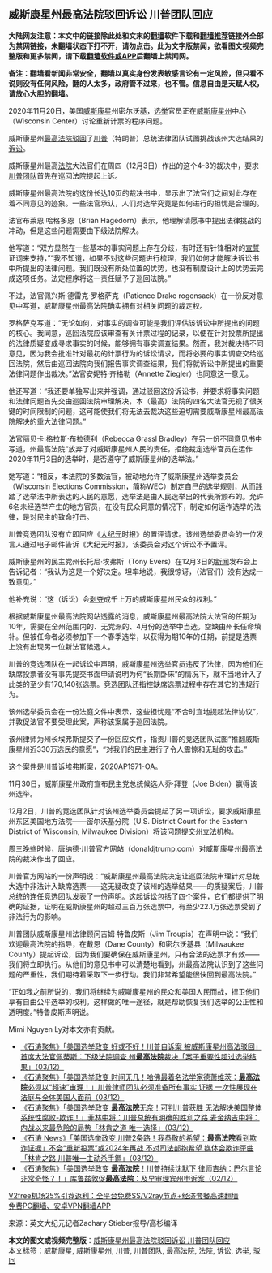  <h2>威斯康星州最高法院驳回诉讼 川普团队回应</h2> <p class="notice"><b>大陆网友注意：本文中的链接除此处和文末的<a href="https://github.com/bannedbook/fanqiang" >翻墙</a>软件下载和<a href="https://github.com/killgcd/justmysocks/blob/master/README.md">翻墙推荐</a>链接外全部为禁网链接，未翻墙状态下打不开，请勿点击。此为文字版禁闻，欲看图文视频完整版和更多禁闻，请下载<a href="https://github.com/bannedbook/fanqiang">翻墙软件或APP</a>后翻墙上禁闻网。</p><p>备注：翻墙看新闻非常安全，翻墙以真实身份发表敏感言论有一定风险，但只看不说则没有任何风险，翻的人太多，政府管不过来，也不管。信息自由是天赋人权，请放心大胆的翻墙。</b></p>  <div class="entry"> <p id="conimg">2020年11月20日，美国<a href="https://www.bannedbook.org/bnews/tag/%E5%A8%81%E6%96%AF%E5%BA%B7%E6%98%9F/" class="st_tag internal_tag" rel="tag" title="标签 威斯康星 下的日志">威斯康星</a>州密尔沃基，<a href="https://www.bannedbook.org/bnews/tag/%e9%80%89%e4%b8%be/" class="st_tag internal_tag" rel="tag" title="标签 选举 下的日志">选举</a>官员正在<a href="https://www.bannedbook.org/bnews/tag/%E5%A8%81%E6%96%AF%E5%BA%B7%E6%98%9F%E5%B7%9E/" class="st_tag internal_tag" rel="tag" title="标签 威斯康星州 下的日志">威斯康星州</a>中心（Wisconsin Center）讨论重新计票的程序问题。</p> <p>威斯康星州<a href="https://www.bannedbook.org/bnews/tag/%e6%9c%80%e9%ab%98%e6%b3%95%e9%99%a2/" class="st_tag internal_tag" rel="tag" title="标签 最高法院 下的日志">最高法院</a><a href="https://www.bannedbook.org/bnews/tag/%E9%A9%B3%E5%9B%9E/" class="st_tag internal_tag" rel="tag" title="标签 驳回 下的日志">驳回</a>了<a href="https://www.bannedbook.org/bnews/tag/%e5%b7%9d%e6%99%ae/" class="st_tag internal_tag" rel="tag" title="标签 川普 下的日志">川普</a>（特朗普）总统法律团队试图挑战该州大选结果的<a href="https://www.bannedbook.org/bnews/tag/%E8%AF%89%E8%AE%BC/" class="st_tag internal_tag" rel="tag" title="标签 诉讼 下的日志">诉讼</a>。</p> <p>威斯康星州最高<a href="https://www.bannedbook.org/bnews/tag/%e6%b3%95%e9%99%a2/" class="st_tag internal_tag" rel="tag" title="标签 法院 下的日志">法院</a>大法官们在周四（12月3日）作出的这个4-3的裁决中，要求<a href="https://www.bannedbook.org/bnews/tag/%e5%b7%9d%e6%99%ae%e5%9b%a2%e9%98%9f/" class="st_tag internal_tag" rel="tag" title="标签 川普团队 下的日志">川普团队</a>首先在巡回法院提起上诉。</p> <p>威斯康星州最高法院的这份长达10页的裁决书中，显示出了法官们之间对此存在着不同意见的迹象。一些法官承认，人们对选举究竟是如何进行的担忧是合理的。</p> <p>法官布莱恩‧哈格多恩（Brian Hagedorn）表示，他理解请愿书中提出法律挑战的冲动，但是这些问题需要由下级法院解决。</p> <p>他写道：“双方显然在一些基本的事实问题上存在分歧，有时还有针锋相对的<span class='wp_keywordlink'><a href="https://www.bannedbook.org/forum5/topic17.html" title="宣誓与预言" target="_blank">宣誓</a></span>证词来支持，”“我不知道，如果不对这些问题进行梳理，我们如何才能解决诉讼书中所提出的法律问题。我们既没有所处位置的优势，也没有制度设计上的优势去完成这项任务。法定程序将这一责任赋予了巡回法院。”</p>  <p>不过，法官佩兴斯‧德雷克‧罗格萨克（Patience Drake rogensack）在一份反对意见中写道，威斯康星州最高法院确实拥有对相关问题的裁定权。</p> <p>罗格萨克写道：“无论如何，对事实的调查可能是我们评估该诉讼中所提出的问题的核心。我同意，巡回法院应该审查有关计票过程的记录，以便在针对投票所提出的法律质疑变成寻求事实的时候，能够拥有事实调查结果。然而，我对裁决持不同意见，因为我会批准针对最初的计票行为的诉讼请求，而将必要的事实调查交给巡回法院，然后由巡回法院向我们报告事实调查结果，我们将就诉讼中所提出的重要法律问题作出裁决。”法官安妮特‧齐格勒（Annette Ziegler）也同意这一意见。</p> <p>他还写道：“我还要单独写出来并强调，通过驳回这份诉讼书，并要求将事实问题和法律问题首先交由巡回法院审理解决，本（最高）法院的四名大法官无视了很关键的时间限制的问题，这可能使我们将无法去裁决这些迫切需要威斯康星州最高法院解决的重大法律问题。”</p> <p>法官丽贝卡‧格拉斯‧布拉德利（Rebecca Grassl Bradley）在另一份不同意见书中写道，州最高法院“放弃了对威斯康星州人民的责任，拒绝裁定选举官员在运作2020年11月3日的选举时，是否遵守了威斯康星州的选举法。”</p> <p>她写道：“相反，本法院的多数法官，被动地允许了威斯康星州选举委员会（Wisconsin Elections Commission，简称WEC）制定自己的选举规则，从而践踏了选举法中所表达的人民的意愿，选举法是由人民选举出的代表所颁布的。允许6名未经选举产生的地方官员，在没有民众同意的情况下，制定如何运作选举的法律，是对民主的致命打击。</p> <p>川普竞选团队没有立即回应《<span class='wp_keywordlink_affiliate'><a href="http://www.epochtimes.com/" title="大纪元" target="_blank">大纪元</a></span>时报》的置评请求。该州选举委员会的一位发言人通过电子邮件告诉《大纪元时报》，该委员会对这个诉讼不予置评。</p>  <p>威斯康星州的民主党州长托尼‧埃弗斯（Tony Evers）在12月3日的<span class='wp_keywordlink_affiliate'><a href="https://www.bannedbook.org/" title="新闻">新闻</a></span>发布会上告诉记者：“我认为这是一个好决定。坦率地说，我很惊讶，（法官们）没有达成一致意见。”</p> <p>他补充说：“这（诉讼）会<span class='wp_keywordlink'><a href="https://www.bannedbook.org/forum2/topic21.html" title="《剥夺》 黄建民 著" target="_blank">剥夺</a></span>成千上万的威斯康星州民众的权利。”</p> <p>根据威斯康星州最高法院网站透露的消息，威斯康星州最高法院大法官的任期为10年，需要在全州范围内的、无党派的、4月份的选举中当选。空缺由州长任命填补。但被任命者必须参加下一个春季选举，以获得为期10年的任期，前提是选票上没有出现另一位新法官候选人。</p> <p>川普的竞选团队在一起诉讼中声明，威斯康星州选举官员违反了法律，因为他们在缺席投票者没有事先提交书面申请说明为何“长期卧床”的情况下，就不当地计入了此类的至少有170,140张选票。竞选团队还指控缺席选票过程中存在其它的违规行为。</p> <p>该州选举委员会在一份法庭文件中表示，这些担忧是“不合时宜地提起法律协议”，并敦促法官不要受理此案，声称该案属于巡回法院。</p> <p>该州律师为州长埃弗斯提交了一份回应文件，指责川普的竞选团队试图“推翻威斯康星州近330万选民的意愿”，“对我们的民主进行了令人震惊和无耻的攻击。”</p>  <p>这个案件是川普诉埃弗斯案，2020AP1971-OA。</p> <p>11月30日，威斯康星州政府宣布民主党总统候选人乔‧拜登（Joe Biden）赢得该州选举。</p> <p>12月2日，川普的竞选团队针对该州选举委员会提起了另一项诉讼，要求威斯康星州东区美国地方法院——密尔沃基分院（U.S. District Court for the Eastern District of Wisconsin, Milwaukee Division）将该问题提交州立法机构。</p> <p>周三晚些时候，唐纳德‧川普官方网站（donaldjtrump.com）对威斯康星州最高法院的裁决作出了回应。</p> <p>川普官方网站的一份声明说：“威斯康星州最高法院决定让巡回法院审理针对总统大选中非法计入缺席选票——这无疑改变了该州的选举结果——的质疑案后，川普总统的连任竞选团队发表了一份声明。这起诉讼包括了四个案件，它们都提供了明确的证据，证明在威斯康星州的超过三百万张选票中，有至少22.1万张选票受到了非法行为的影响。</p> <p>川普团队威斯康星州法律顾问吉姆‧特鲁皮斯（Jim Troupis）在声明中说：“我们欢迎最高法院的指导，在戴恩（Dane County）和密尔沃基县（Milwaukee County）提起诉讼，因为我们要确保在威斯康星州，只有合法的选票才有效——我们将立即执行。从他们的意见书中可以清楚地看到，州最高法院认识到了这些问题的严重性，我们期待着采取下一步行动。我们非常希望能很快回到最高法院。”</p>  <p>“正如我之前所说的，我们将继续为威斯康星州的民众和美国人民而战，捍卫他们享有自由公平选举的权利。这样做的唯一途径，就是帮助恢复我们选举的公正性和透明度。”特鲁皮斯声明说。</p> <p>Mimi Nguyen Ly对本文亦有贡献。</p> <ul class='op-related-articles' title='相关阅读'> <li><a href='https://www.bannedbook.org/bnews/bannedvideo/20201204/1441953.html' target='_blank'>《石涛聚焦》「美国选举政变 好或不好！川普自诉案 被威斯康星州高法驳回」首席大法官佩蒂斯：下级法院调查 州<b>最高法院</b>裁决「案子重要性超过选举结果」（03/12）</a></li> <li><a href='https://www.bannedbook.org/bnews/bannedvideo/20201204/1441692.html' target='_blank'>《石涛聚焦》「美国选举政变 时间无几！哈佛最着名法学家德萧维茨：<b>最高法院</b>必须以“超速”审理！」川普律师团队必须准备所有事实 证据 一次性展现在法庭与全体美国人面前（03/12）</a></li> <li><a href='https://www.bannedbook.org/bnews/bannedvideo/20201204/1441691.html' target='_blank'>《石涛聚焦》「美国选举政变 <b>最高法院</b>无奈！可判川普获胜 无法解决美国整体系统性腐败-欺诈！」菲林中将：川普总统有明确的胜利之路 麦金纳吉中将：内战以来最危险的局势「林肯之道 唯一选择」（03/12）</a></li> <li><a href='https://www.bannedbook.org/bnews/bannedvideo/20201204/1441617.html' target='_blank'>《石涛 News》「美国选举政变 川普2条路！我恭敬的希望：<b>最高法院</b>看到欺诈证据」不会“重新投票”或2024年再战 不对司法部抱希望 媒体会欺诈歪曲「林肯之路 川普唯一主动杀手鐧」（03/12）</a></li> <li><a href='https://www.bannedbook.org/bnews/bannedvideo/20201203/1441340.html' target='_blank'>《石涛聚焦》「美国选举政变 <b>最高法院</b>！川普持续沈默下 律师吉纳：巴尔言论非常奇怪？！」库鲁兹敦促<b>最高法院</b>：及早审理宾州申诉案（02/12）</a></li> </ul> <p class="texttj"> <a href="https://github.com/bannedbook/fanqiang/wiki/V2ray%E6%9C%BA%E5%9C%BA" target="_blank">V2free机场25%引荐返利：全平台免费SS/V2ray节点+经济套餐高速翻墙</a><br/> <a href="https://github.com/bannedbook/fanqiang/wiki/%E7%A6%81%E9%97%BB%E7%BD%91%E5%AE%89%E5%8D%93%E7%BF%BB%E5%A2%99%E6%96%B0%E9%97%BBAPP" target="_blank">免费PC翻墙、安卓VPN翻墙APP</a></p><p> 来源：英文大纪元记者Zachary Stieber报导/高杉编译 </p><a name='sharetosocial'></a>       <div><b>本文的图文或视频完整版</b>：<a href='https://www.bannedbook.org/bnews/cnnews/20201204/1442038.html'>威斯康星州最高法院驳回诉讼 川普团队回应</a></div>  </div><!--END ENTRY--> <div class="postfooter"> <div>本文标签：<a href="https://www.bannedbook.org/bnews/tag/%E5%A8%81%E6%96%AF%E5%BA%B7%E6%98%9F/" rel="tag">威斯康星</a>, <a href="https://www.bannedbook.org/bnews/tag/%E5%A8%81%E6%96%AF%E5%BA%B7%E6%98%9F%E5%B7%9E/" rel="tag">威斯康星州</a>, <a href="https://www.bannedbook.org/bnews/tag/%e5%b7%9d%e6%99%ae/" rel="tag">川普</a>, <a href="https://www.bannedbook.org/bnews/tag/%e5%b7%9d%e6%99%ae%e5%9b%a2%e9%98%9f/" rel="tag">川普团队</a>, <a href="https://www.bannedbook.org/bnews/tag/%e6%9c%80%e9%ab%98%e6%b3%95%e9%99%a2/" rel="tag">最高法院</a>, <a href="https://www.bannedbook.org/bnews/tag/%e6%b3%95%e9%99%a2/" rel="tag">法院</a>, <a href="https://www.bannedbook.org/bnews/tag/%E8%AF%89%E8%AE%BC/" rel="tag">诉讼</a>, <a href="https://www.bannedbook.org/bnews/tag/%e9%80%89%e4%b8%be/" rel="tag">选举</a>, <a href="https://www.bannedbook.org/bnews/tag/%E9%A9%B3%E5%9B%9E/" rel="tag">驳回</a></div>  </div><!--END POSTFOOTER--> 